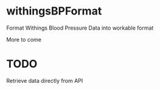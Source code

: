 # withingsBPFormat
Format Withings Blood Pressure Data into workable format

More to come

# TODO
Retrieve data directly from API